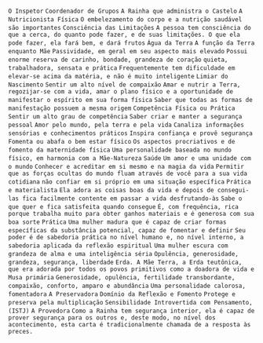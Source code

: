`O Inspetor` `Coordenador de Grupos` `A Rainha que administra o Castelo` `A
Nutricionista Física` `O embelezamento do corpo e a nutrição saudável são
importantes` `Consciência das Limitações` `A pessoa tem consciência do que a
cerca, do quanto pode fazer, e de suas limitações. O que ela pode fazer, ela
fará bem, e dará frutos` `Água da Terra` `A função da Terra enquanto Mãe`
`Passividade, em geral em seu aspecto mais elevado` `Possui enorme reserva de
carinho, bondade, grandeza de coração` `quieta, trabalhadora, sensata e
prática` `Frequentemente tem dificuldade em elevar-se acima da matéria, e não
é muito inteligente` `Limiar do Nascimento` `Sentir um alto nível de
compaixão` `Amar e nutrir a Terra, regozijar-se com a vida, amar o plano
físico e a oportunidade de manifestar o espírito em sua forma física` `Saber
que todas as formas de manifestação possuem a mesma origem` `Competência
Física ou Prática` `Sentir um alto grau de competência` `Saber criar e manter
a segurança pessoal` `Amor pelo mundo, pela terra e pela vida` `Canaliza
informações sensórias e conhecimentos práticos` `Inspira confiança e provê
segurança` `Fomenta ou abafa o bem estar físico` `Os aspectos procriativos e
de fomento da maternidade física` `Uma personalidade baseada no mundo físico,
em harmonia com a Mãe-Natureza` `Saúde` `Um amor e uma unidade com o mundo`
`Conhecer e acreditar em si mesmo e na magia da vida` `Permitir que as forças
ocultas do mundo fluam através de você para a sua vida cotidiana` `não confiar
em si próprio em uma situação específica` `Prática e materialista` `Ela adora
as coisas boas da vida e depois de consegui-las fica facilmente contente em
passar a vida desfrutando-às` `Sabe o que quer e fica satisfeita quando
consegue` `É, com frequência, rica porque trabalha muito para obter ganhos
materiais e é generosa com sua boa sorte` `Prática` `Uma mulher madura que é
capaz de criar formas específicas da substância potencial, capaz de fomentar e
definir` `Seu poder é de sabedoria prática no nível humano e, no nível
interno, a sabedoria aplicada da reflexão espiritual` `Uma mulher escura com
grandeza de alma e uma inteligência séria` `Opulência, generosidade, grandeza,
segurança, liberdade` `Erda. A Mãe Terra, a Erda teutônica, que era adorada
por todos os povos primitivos como a doadora de vida e Musa primária`
`Generosidade, opulência, fertilidade transbordante, compaixão, conforto,
amparo e abundância` `Uma personalidade calorosa, fomentadora` `A
Preservadora` `Domínio da Reflexão e Fomento` `Protege e preserva pela
multiplicação` `Sensibilidade Introvertida com Pensamento, (ISTJ)` `A
Provedora` `Como a Rainha tem segurança interior, ela é capaz de prover
segurança para os outros e, deste modo, no nível dos acontecimento, esta carta
é tradicionalmente chamada de a resposta às preces.`

